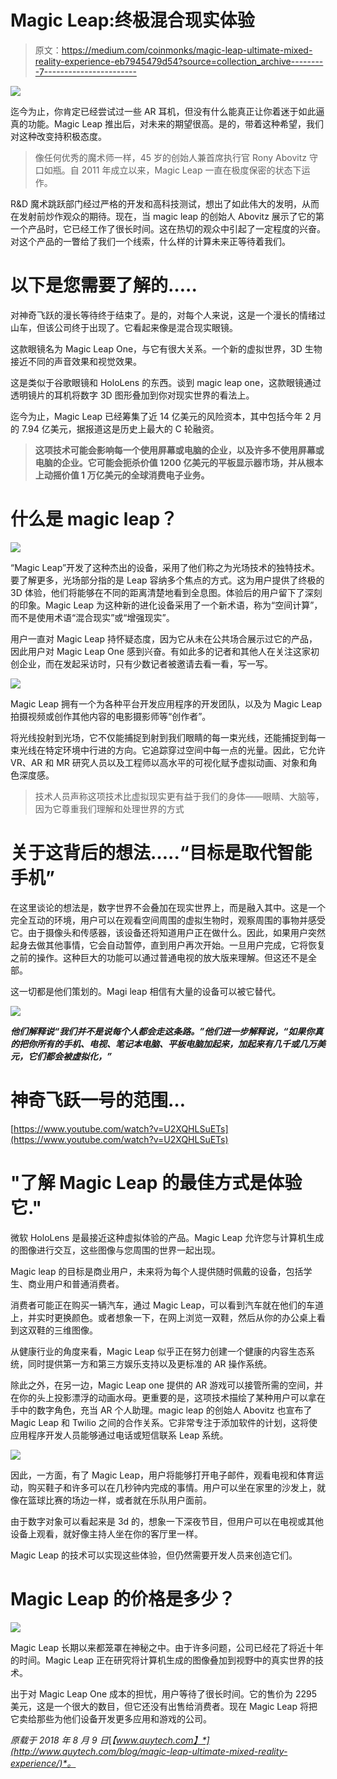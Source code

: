 # Magic Leap:终极混合现实体验

> 原文：<https://medium.com/coinmonks/magic-leap-ultimate-mixed-reality-experience-eb7945479d54?source=collection_archive---------7----------------------->

![](img/1c0b92d3e52f461050afa803bc868ad0.png)

迄今为止，你肯定已经尝试过一些 AR 耳机，但没有什么能真正让你着迷于如此逼真的功能。Magic Leap 推出后，对未来的期望很高。是的，带着这种希望，我们对这种改变持积极态度。

> 像任何优秀的魔术师一样，45 岁的创始人兼首席执行官 Rony Abovitz 守口如瓶。自 2011 年成立以来，Magic Leap 一直在极度保密的状态下运作。

R&D 魔术跳跃部门经过严格的开发和高科技测试，想出了如此伟大的发明，从而在发射前炒作观众的期待。现在，当 magic leap 的创始人 Abovitz 展示了它的第一个产品时，它已经工作了很长时间。这在热切的观众中引起了一定程度的兴奋。对这个产品的一瞥给了我们一个线索，什么样的计算未来正等待着我们。

# 以下是您需要了解的…..

对神奇飞跃的漫长等待终于结束了。是的，对每个人来说，这是一个漫长的情绪过山车，但该公司终于出现了。它看起来像是混合现实眼镜。

这款眼镜名为 Magic Leap One，与它有很大关系。一个新的虚拟世界，3D 生物接近不同的声音效果和视觉效果。

这是类似于谷歌眼镜和 HoloLens 的东西。谈到 magic leap one，这款眼镜通过透明镜片的耳机将数字 3D 图形叠加到你对现实世界的看法上。

迄今为止，Magic Leap 已经筹集了近 14 亿美元的风险资本，其中包括今年 2 月的 7.94 亿美元，据报道这是历史上最大的 C 轮融资。

> **这项技术可能会影响每一个使用屏幕或电脑的企业，以及许多不使用屏幕或电脑的企业。它可能会扼杀价值 1200 亿美元的平板显示器市场，并从根本上动摇价值 1 万亿美元的全球消费电子业务。**

# 什么是 magic leap？

![](img/3334479c497bbee74acaedcbce592cd2.png)

“Magic Leap”开发了这种杰出的设备，采用了他们称之为光场技术的独特技术。要了解更多，光场部分指的是 Leap 容纳多个焦点的方式。这为用户提供了终极的 3D 体验，他们将能够在不同的距离清楚地看到全息图。体验后的用户留下了深刻的印象。Magic Leap 为这种新的进化设备采用了一个新术语，称为“空间计算”，而不是使用术语“混合现实”或“增强现实”。

用户一直对 Magic Leap 持怀疑态度，因为它从未在公共场合展示过它的产品，因此用户对 Magic Leap One 感到兴奋。有如此多的记者和其他人在关注这家初创企业，而在发起采访时，只有少数记者被邀请去看一看，写一写。

![](img/aaa36d666a85116f04320802e0fac3e8.png)

Magic Leap 拥有一个为各种平台开发应用程序的开发团队，以及为 Magic Leap 拍摄视频或创作其他内容的电影摄影师等“创作者”。

将光线投射到光场，它不仅能捕捉到射到我们眼睛的每一束光线，还能捕捉到每一束光线在特定环境中行进的方向。它追踪穿过空间中每一点的光量。因此，它允许 VR、AR 和 MR 研究人员以及工程师以高水平的可视化赋予虚拟动画、对象和角色深度感。

> 技术人员声称这项技术比虚拟现实更有益于我们的身体——眼睛、大脑等，因为它尊重我们理解和处理世界的方式

# 关于这背后的想法…..“目标是取代智能手机”

在这里谈论的想法是，数字世界不会叠加在现实世界上，而是融入其中。这是一个完全互动的环境，用户可以在观看空间周围的虚拟生物时，观察周围的事物并感受它。由于摄像头和传感器，该设备还将知道用户正在做什么。因此，如果用户突然起身去做其他事情，它会自动暂停，直到用户再次开始。一旦用户完成，它将恢复之前的操作。这种巨大的功能可以通过普通电视的放大版来理解。但这还不是全部。

这一切都是他们策划的。Magi leap 相信有大量的设备可以被它替代。

![](img/4707a307b978995b392aa521119ea649.png)

***他们解释说“我们并不是说每个人都会走这条路。”他们进一步解释说，“如果你真的把你所有的手机、电视、笔记本电脑、平板电脑加起来，加起来有几千或几万美元，它们都会被虚拟化，”***

# 神奇飞跃一号的范围…

[https://www.youtube.com/watch?v=U2XQHLSuETs](https://www.youtube.com/watch?v=U2XQHLSuETs)

# "了解 Magic Leap 的最佳方式是体验它."

微软 HoloLens 是最接近这种虚拟体验的产品。Magic Leap 允许您与计算机生成的图像进行交互，这些图像与您周围的世界一起出现。

Magic leap 的目标是商业用户，未来将为每个人提供随时佩戴的设备，包括学生、商业用户和普通消费者。

消费者可能正在购买一辆汽车，通过 Magic Leap，可以看到汽车就在他们的车道上，并实时更换颜色。或者想象一下，在网上浏览一双鞋，然后从你的办公桌上看到这双鞋的三维图像。

从健康行业的角度来看，Magic Leap 似乎正在努力创建一个健康的内容生态系统，同时提供第一方和第三方娱乐支持以及更标准的 AR 操作系统。

除此之外，在另一边，Magic Leap one 提供的 AR 游戏可以接管所需的空间，并在你的头上投影漂浮的动画水母。更重要的是，这项技术描绘了某种用户可以拿在手中的数字角色，充当 AR 个人助理。magic leap 的创始人 Abovitz 也宣布了 Magic Leap 和 Twilio 之间的合作关系。它非常专注于添加软件的计划，这将使应用程序开发人员能够通过电话或短信联系 Leap 系统。

![](img/9ec8c4c54765c85d946a81eec97ac1e6.png)

因此，一方面，有了 Magic Leap，用户将能够打开电子邮件，观看电视和体育运动，购买鞋子和许多可以在几秒钟内完成的事情。用户可以坐在家里的沙发上，就像在篮球比赛的场边一样，或者就在乐队用户面前。

由于数字对象可以看起来是 3d 的，想象一下深夜节目，但用户可以在电视或其他设备上观看，就好像主持人坐在你的客厅里一样。

Magic Leap 的技术可以实现这些体验，但仍然需要开发人员来创造它们。

# Magic Leap 的价格是多少？

![](img/648925e314dcaf4ed1651b828867248d.png)

Magic Leap 长期以来都笼罩在神秘之中。由于许多问题，公司已经花了将近十年的时间。Magic Leap 正在研究将计算机生成的图像叠加到视野中的真实世界的技术。

出于对 Magic Leap One 成本的担忧，用户等待了很长时间。它的售价为 2295 美元，这是一个很大的数目，但它还没有出售给消费者。现在 Magic Leap 将把它卖给那些为他们设备开发更多应用和游戏的公司。

*原载于 2018 年 8 月 9 日*[*【www.quytech.com】*](http://www.quytech.com/blog/magic-leap-ultimate-mixed-reality-experience/)*。*